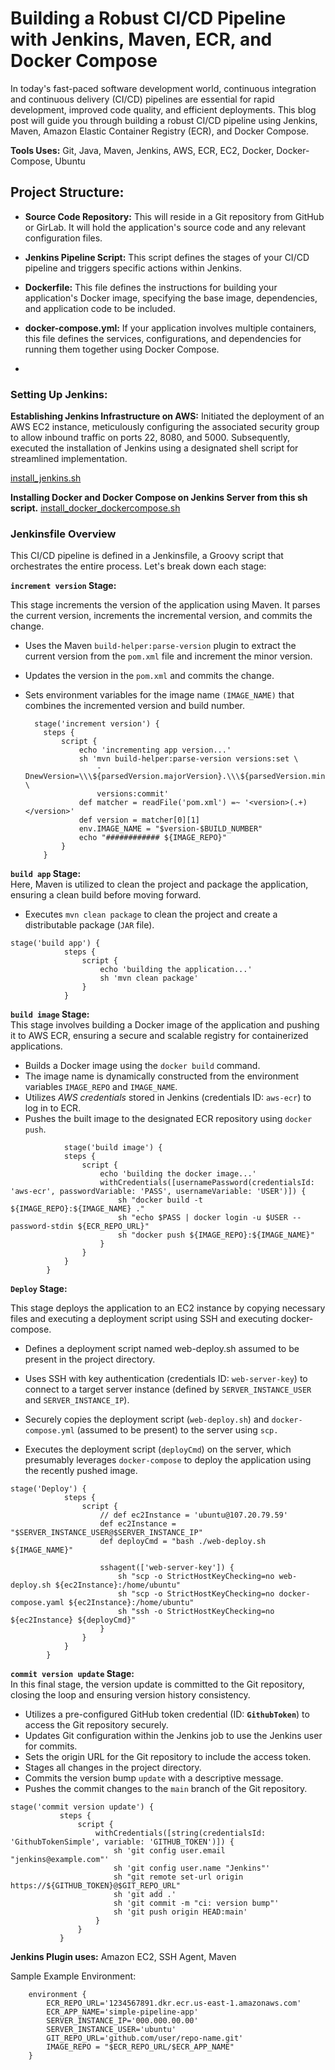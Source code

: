 # Building a Robust CI/CD Pipeline with Jenkins, Maven, ECR, and Docker Compose

In today's fast-paced software development world, continuous integration and continuous delivery (CI/CD) pipelines are essential for rapid development, improved code quality, and efficient deployments. This blog post will guide you through building a robust CI/CD pipeline using Jenkins, Maven, Amazon Elastic Container Registry (ECR), and Docker Compose.

**Tools Uses:** Git, Java, Maven, Jenkins, AWS, ECR, EC2, Docker, Docker-Compose, Ubuntu

## Project Structure:
- **Source Code Repository:** This will reside in a Git repository from GitHub or GirLab. It will hold the application's source code and any relevant configuration files.
- **Jenkins Pipeline Script:** This script defines the stages of your CI/CD pipeline and triggers specific actions within Jenkins.

- **Dockerfile:** This file defines the instructions for building your application's Docker image, specifying the base image, dependencies, and application code to be included.
- **docker-compose.yml:** If your application involves multiple containers, this file defines the services, configurations, and dependencies for running them together using Docker Compose.
- 
### Setting Up Jenkins:

**Establishing Jenkins Infrastructure on AWS:**
Initiated the deployment of an AWS EC2 instance, meticulously configuring the associated security group to allow inbound traffic on ports 22, 8080, and 5000. Subsequently, executed the installation of Jenkins using a designated shell script for streamlined implementation.



[install_jenkins.sh](https://gist.github.com/akiltipu/b2f56247878d794f1c3321579646254e)
  
**Installing Docker and Docker Compose on Jenkins Server from this sh script.**
[install_docker_dockercompose.sh](https://gist.github.com/akiltipu/ecccd0383500cf37e4fb9a8c440aed3a)

### Jenkinsfile Overview

This CI/CD pipeline is defined in a Jenkinsfile, a Groovy script that orchestrates the entire process. Let's break down each stage:

**`increment version` Stage:**
    
This stage increments the version of the application using Maven. It parses the current version, increments the incremental version, and commits the change.  

-   Uses the Maven `build-helper:parse-version` plugin to extract the current version from the `pom.xml` file and increment the minor version. 
-   Updates the version in the `pom.xml` and commits the change.
-   Sets environment variables for the image name `(IMAGE_NAME)` that combines the incremented version and build number.

          stage('increment version') {
            steps {
                script {
                    echo 'incrementing app version...'
                    sh 'mvn build-helper:parse-version versions:set \
                        -DnewVersion=\\\${parsedVersion.majorVersion}.\\\${parsedVersion.minorVersion}.\\\${parsedVersion.nextIncrementalVersion} \
                        versions:commit'
                    def matcher = readFile('pom.xml') =~ '<version>(.+)</version>'
                    def version = matcher[0][1]
                    env.IMAGE_NAME = "$version-$BUILD_NUMBER"
                    echo "############ ${IMAGE_REPO}"
                }
            }
    
**`build app` Stage:**  
Here, Maven is utilized to clean the project and package the application, ensuring a clean build before moving forward.
-   Executes `mvn clean package` to clean the project and create a distributable package (`JAR` file).
```
stage('build app') {
            steps {
                script {
                    echo 'building the application...'
                    sh 'mvn clean package'
                }
            }
```
    
**`build image` Stage:**  
This stage involves building a Docker image of the application and pushing it to AWS ECR, ensuring a secure and scalable registry for containerized applications.
-   Builds a Docker image using the `docker build` command.
-   The image name is dynamically constructed from the environment variables `IMAGE_REPO` and `IMAGE_NAME`.
-   Utilizes *AWS credentials* stored in Jenkins (credentials ID: `aws-ecr`) to log in to ECR.
-   Pushes the built image to the designated ECR repository using `docker push`.

```
            stage('build image') {
            steps {
                script {
                    echo 'building the docker image...'
                    withCredentials([usernamePassword(credentialsId: 'aws-ecr', passwordVariable: 'PASS', usernameVariable: 'USER')]) {
                        sh "docker build -t ${IMAGE_REPO}:${IMAGE_NAME} ."
                        sh "echo $PASS | docker login -u $USER --password-stdin ${ECR_REPO_URL}"
                        sh "docker push ${IMAGE_REPO}:${IMAGE_NAME}"
                    }
                }
            }
        }
```
   **`Deploy` Stage:**
   
This stage deploys the application to an EC2 instance by copying necessary files and executing a deployment script using SSH and executing docker-compose.  

-   Defines a deployment script named web-deploy.sh assumed to be present in the project directory.

-   Uses SSH with key authentication (credentials ID: `web-server-key`) to connect to a target server instance (defined by `SERVER_INSTANCE_USER` and `SERVER_INSTANCE_IP`).
    
-   Securely copies the deployment script (`web-deploy.sh`) and `docker-compose.yml` (assumed to be present) to the server using `scp.`
-   Executes the deployment script (`deployCmd`) on the server, which presumably leverages `docker-compose` to deploy the application using the recently pushed image.
```
stage('Deploy') {
            steps {
                script {
                    // def ec2Instance = 'ubuntu@107.20.79.59'
                    def ec2Instance = "$SERVER_INSTANCE_USER@$SERVER_INSTANCE_IP"
                    def deployCmd = "bash ./web-deploy.sh ${IMAGE_NAME}"

                    sshagent(['web-server-key']) {
                        sh "scp -o StrictHostKeyChecking=no web-deploy.sh ${ec2Instance}:/home/ubuntu"
                        sh "scp -o StrictHostKeyChecking=no docker-compose.yaml ${ec2Instance}:/home/ubuntu"
                        sh "ssh -o StrictHostKeyChecking=no ${ec2Instance} ${deployCmd}"
                    }
                }
            }
        }
```

**`commit version update` Stage:**  
In this final stage, the version update is committed to the Git repository, closing the loop and ensuring version history consistency.
    
-   Utilizes a pre-configured GitHub token credential (ID: **`GithubToken`**) to access the Git repository securely.
-   Updates Git configuration within the Jenkins job to use the Jenkins user for commits.
-   Sets the origin URL for the Git repository to include the access token.
-   Stages all changes in the project directory.
-   Commits the version bump `update` with a descriptive message.
-   Pushes the commit changes to the `main` branch of the Git repository.

 ``` 
 stage('commit version update') {
            steps {
                script {
                    withCredentials([string(credentialsId: 'GithubTokenSimple', variable: 'GITHUB_TOKEN')]) {
                        sh 'git config user.email "jenkins@example.com"'
                        sh 'git config user.name "Jenkins"'
                        sh "git remote set-url origin https://${GITHUB_TOKEN}@$GIT_REPO_URL"
                        sh 'git add .'
                        sh 'git commit -m "ci: version bump"'
                        sh 'git push origin HEAD:main'
                    }
                }
            }
```

**Jenkins Plugin uses:** Amazon EC2, SSH Agent, Maven

Sample Example Environment: 
```
    environment {
        ECR_REPO_URL='1234567891.dkr.ecr.us-east-1.amazonaws.com'
        ECR_APP_NAME='simple-pipeline-app'
        SERVER_INSTANCE_IP='000.000.00.00'
        SERVER_INSTANCE_USER='ubuntu'
        GIT_REPO_URL='github.com/user/repo-name.git'
        IMAGE_REPO = "$ECR_REPO_URL/$ECR_APP_NAME"
    }
```
